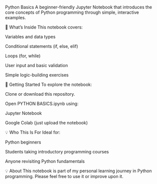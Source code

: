 Python Basics
A beginner-friendly Jupyter Notebook that introduces the core concepts of Python programming through simple, interactive examples.

📘 What’s Inside
This notebook covers:

Variables and data types

Conditional statements (if, else, elif)

Loops (for, while)

User input and basic validation

Simple logic-building exercises


🚀 Getting Started
To explore the notebook:

Clone or download this repository.

Open PYTHON BASICS.ipynb using:

Jupyter Notebook

Google Colab (just upload the notebook)


💡 Who This Is For
Ideal for:

Python beginners

Students taking introductory programming courses

Anyone revisiting Python fundamentals


💡 About
This notebook is part of my personal learning journey in Python programming. Please feel free to use it or improve upon it.

